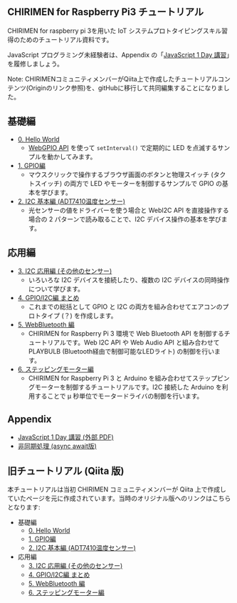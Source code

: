 ## CHIRIMEN for Raspberry Pi3 チュートリアル

CHIRIMEN for raspberry pi 3を用いた IoT システムプロトタイピングスキル習得のためのチュートリアル資料です。

JavaScript プログラミング未経験者は、Appendix の「[JavaScript 1 Day 講習](https://webiotmakers.github.io/static/docs/2017/maebashi-js.pdf)」を履修しましょう。

Note: CHIRIMENコミュニティメンバーがQiita上で作成したチュートリアルコンテンツ(Originのリンク参照)を、gitHubに移行して共同編集することになりました。

## 基礎編
* [0. Hello World](/raspberrypi/ja/section0)
  * [WebGPIO API](https://rawgit.com/browserobo/WebGPIO/master/) を使って `setInterval()` で定期的に LED を点滅するサンプルを動かしてみます。
* [1. GPIO編](/raspberrypi/ja/section1)
  * マウスクリックで操作するブラウザ画面のボタンと物理スイッチ (タクトスイッチ) の両方で LED やモーターを制御するサンプルで GPIO の基本を学びます。
* [2. I2C 基本編 (ADT7410温度センサー)](/raspberrypi/ja/section2)
  * 光センサーの値をドライバーを使う場合と WebI2C API を直接操作する場合の 2 パターンで読み取ることで、I2C デバイス操作の基本を学びます。

## 応用編
* [3. I2C 応用編 (その他のセンサー)](/raspberrypi/ja/section3)
  * いろいろな I2C デバイスを接続したり、複数の I2C デバイスの同時操作について学びます。
* [4. GPIO/I2C編 まとめ](/raspberrypi/ja/section4)
  * これまでの総括として GPIO と I2C の両方を組み合わせてエアコンのプロトタイプ (？) を作成します。
* [5. WebBluetooth 編](/raspberrypi/ja/section5)
  * CHIRIMEN for Raspberry Pi 3 環境で Web Bluetooth API を制御するチュートリアルです。Web I2C API や Web Audio API と組み合わせて PLAYBULB (Bluetooth経由で制御可能なLEDライト) の制御を行います。
* [6. ステッピングモーター編](/raspberrypi/ja/section6)
  * CHIRIMEN for Raspberry Pi 3 と Arduino を組み合わせてステップピングモーターを制御するチュートリアルです。I2C 接続した Arduino を利用することで μ 秒単位でモータードライバの制御を行います。

## Appendix
* [JavaScript 1 Day 講習 (外部 PDF)](https://webiotmakers.github.io/static/docs/2017/maebashi-js.pdf)
* [非同期処理 (async await版)](/raspberrypi/ja/appendix0)


## 旧チュートリアル (Qiita 版)

本チュートリアルは当初 CHIRIMEN コミュニティメンバーが Qiita 上で作成していたページを元に作成されています。当時のオリジナル版へのリンクはこちらとなります:

* 基礎編
  * [0. Hello World](https://qiita.com/tadfmac/items/82817476615fdc7394b3)
  * [1. GPIO編](https://qiita.com/tadfmac/items/ebd01cfe46e30de70f3d)
  * [2. I2C 基本編 (ADT7410温度センサー)](https://qiita.com/tadfmac/items/36d5467f79b6fd3114fb)
* 応用編
  * [3. I2C 応用編 (その他のセンサー)](https://qiita.com/tadfmac/items/b17d8c6a35b31c495a36)
  * [4. GPIO/I2C編 まとめ](https://qiita.com/tadfmac/items/d627f8d2fec3c5f8711b)
  * [5. WebBluetooth 編](https://qiita.com/g200kg/items/28b3cc8c058bb49673a2)
  * [6. ステッピングモーター編](https://qiita.com/g200kg/items/cfb737c07b9b6edced3e)
